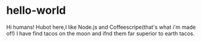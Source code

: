 # hello-world

Hi humans!
  Hubot here,I like Node.js and Coffeescripe(that's what i'm made of!)
  I have find tacos on the moon and ifnd them far superior to earth tacos.
